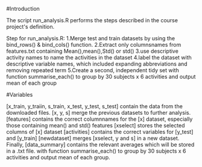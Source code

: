 #Introduction

The script run_analysis.R performs the steps described in the course project's definition.

Step for run_analysis.R:
1.Merge test and train datasets by using the bind_rows() & bind_cols() function.
2.Extract only columnsnames from features.txt containing Mean(),mean(),Std() or std() 
3.use descriptive activity names to name the activities in the dataset
4.label the dataset with descriptive variable names, which included expanding abbreviations and removing repeated term
5.Create a second, independent tidy set with function summarise_each() to group by 30 subjects x 6 activities 
and output mean of each group

#Variables

[x_train, y_traiin, s_train, x_test, y_test, s_test] contain the data from the downloaded files.
[x, y, s] merge the previous datasets to further analysis.
[features] contains the correct columnnames for the [x] dataset, especially those containing mean() and std() features
[xselect] stores the selected columns of [x] dataset
[activities] contains the correct variables for [y_test] and [y_train]
[newdataset] merges [xselect, y and s] in a new dataset.
Finally, [data_summary] contains the relevant averages which will be stored in a .txt file. with function summarise_each() 
to group by 30 subjects x 6 activities and output mean of each group.
